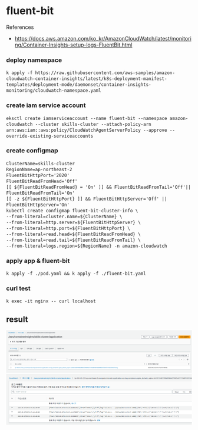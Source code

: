 # fluent-bit

References
- https://docs.aws.amazon.com/ko_kr/AmazonCloudWatch/latest/monitoring/Container-Insights-setup-logs-FluentBit.html
### deploy namespace
```
k apply -f https://raw.githubusercontent.com/aws-samples/amazon-cloudwatch-container-insights/latest/k8s-deployment-manifest-templates/deployment-mode/daemonset/container-insights-monitoring/cloudwatch-namespace.yaml
```

### create iam service account
```
eksctl create iamserviceaccount --name fluent-bit --namespace amazon-cloudwatch --cluster skills-cluster --attach-policy-arn arn:aws:iam::aws:policy/CloudWatchAgentServerPolicy --approve --override-existing-serviceaccounts
```

### create configmap
```
ClusterName=skills-cluster
RegionName=ap-northeast-2
FluentBitHttpPort='2020'
FluentBitReadFromHead='Off'
[[ ${FluentBitReadFromHead} = 'On' ]] && FluentBitReadFromTail='Off'|| FluentBitReadFromTail='On'
[[ -z ${FluentBitHttpPort} ]] && FluentBitHttpServer='Off' || FluentBitHttpServer='On'
kubectl create configmap fluent-bit-cluster-info \
--from-literal=cluster.name=${ClusterName} \
--from-literal=http.server=${FluentBitHttpServer} \
--from-literal=http.port=${FluentBitHttpPort} \
--from-literal=read.head=${FluentBitReadFromHead} \
--from-literal=read.tail=${FluentBitReadFromTail} \
--from-literal=logs.region=${RegionName} -n amazon-cloudwatch
```

### apply app & fluent-bit
```
k apply -f ./pod.yaml && k apply -f ./fluent-bit.yaml
```

### curl test
```
k exec -it nginx -- curl localhost
```

## result
![Alt text](image.png)
![Alt text](image-1.png)